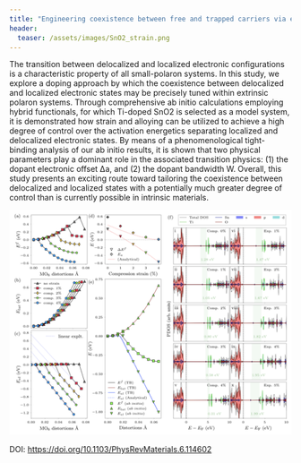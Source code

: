 ```yaml
---
title: "Engineering coexistence between free and trapped carriers via extrinsic polarons"
header:
  teaser: /assets/images/SnO2_strain.png
---
```


The transition between delocalized and localized electronic configurations is a characteristic property of all small-polaron systems. In this study, we explore a doping approach by which the coexistence between delocalized and localized electronic states may be precisely tuned within extrinsic polaron systems. Through comprehensive ab initio calculations employing hybrid functionals, for which Ti-doped SnO2 is selected as a model system, it is demonstrated how strain and alloying can be utilized to achieve a high degree of control over the activation energetics separating localized and delocalized electronic states. By means of a phenomenological tight-binding analysis of our ab initio results, it is shown that two physical parameters play a dominant role in the associated transition physics: (1) the dopant electronic offset Δa, and (2) the dopant bandwidth W. Overall, this study presents an exciting route toward tailoring the coexistence between delocalized and localized states with a potentially much greater degree of control than is currently possible in intrinsic materials.

![](/assets/images/SnO2_strain.png)


DOI: <https://doi.org/10.1103/PhysRevMaterials.6.114602>

